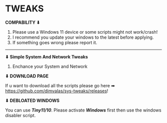 # TWEAKS

**COMPABILITY ⬇**

1. Please use a Windows 11 device or some scripts might not work/crash!
2. I recommend you update your windows to the latest before applying.
3. If something goes wrong please report it.

-----------------------------------------------------------------------

**⬇ Simple System And Network Tweaks**

1. Enchance your System and Network

**⬇ DOWNLOAD PAGE**

If u want to download all the scripts please go here ➡ https://github.com/dimvalas/sys-tweaks/releases!

**⬇ DEBLOATED WINDOWS**

You can use _**Tiny11/10**_. Please activate _**Windows**_ first then use the windows disabler script.
